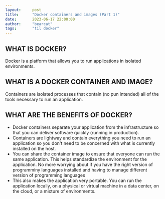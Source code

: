 ```yaml
---
layout:     post
title:      "Docker containers and images (Part 1)"
date:       2023-06-17 22:00:00
author:     "bearcat"
tags:       "til docker"
---
```


## WHAT IS DOCKER?

Docker is a platform that allows you to run applications in isolated environments.

## WHAT IS A DOCKER CONTAINER AND IMAGE?

Containers are isolated processes that contain (no pun intended) all of the tools necessary to run an application.

## WHAT ARE THE BENEFITS OF DOCKER?

- Docker containers separate your application from the infrastructure so that you can deliver software quickly (running in production).
- Containers are lightway and contain everything you need to run an application so you don't need to be concerned with what is currently installed on the host.
- You can share the container image to ensure that everyone can run the same application. This helps standardize the environment for the application. No more worrying about if you have the right version of programminy languages installed and having to manage different version of programming languages
- This also makes the application very portable. You can run the application locally, on a physical or virtual machine in a data center, on the cloud, or a mixture of environments.


